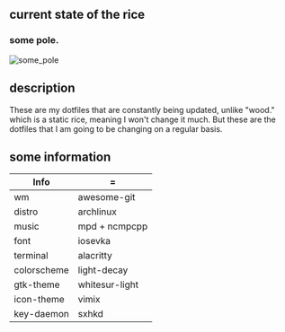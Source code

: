 ## current state of the rice
### some pole.
![some_pole](https://user-images.githubusercontent.com/118438453/210382415-bbd424c0-0815-46e1-b759-42daa47ca997.png)

## description
These are my dotfiles that are constantly being updated, unlike "wood." which is a static rice, meaning I won't change it much.
But these are the dotfiles that I am going to be changing on a regular basis.

## some information
| Info      |    =    |
| --------- | ------- |
| wm        | awesome-git |
| distro    | archlinux |
| music     | mpd + ncmpcpp |
| font      | iosevka  |
| terminal  | alacritty |
| colorscheme| light-decay |
| gtk-theme | whitesur-light |
| icon-theme | vimix |
| key-daemon| sxhkd |

